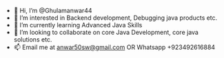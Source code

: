 - 👋 Hi, I’m @Ghulamanwar44
- 👀 I’m interested in Backend development, Debugging java products etc.
- 🌱 I’m currently learning Advanced Java Skills
- 💞️ I’m looking to collaborate on core Java Development, core java solutions etc.
- 📫 Email me at anwar50sw@gmail.com OR Whatsapp +923492616884

<!---
Ghulamanwar44/Ghulamanwar44 is a ✨ special ✨ repository because its `README.md` (this file) appears on your GitHub profile.
You can click the Preview link to take a look at your changes.
--->
